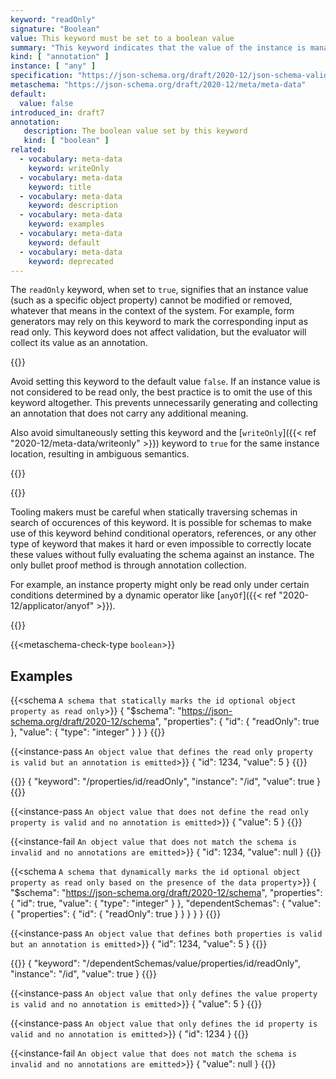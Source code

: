 ```yaml
---
keyword: "readOnly"
signature: "Boolean"
value: This keyword must be set to a boolean value
summary: "This keyword indicates that the value of the instance is managed exclusively by the owning authority, and attempts by an application to modify the value of this property are expected to be ignored or rejected by that owning authority."
kind: [ "annotation" ]
instance: [ "any" ]
specification: "https://json-schema.org/draft/2020-12/json-schema-validation.html#section-9.4"
metaschema: "https://json-schema.org/draft/2020-12/meta/meta-data"
default:
  value: false
introduced_in: draft7
annotation:
   description: The boolean value set by this keyword
   kind: [ "boolean" ]
related:
  - vocabulary: meta-data
    keyword: writeOnly
  - vocabulary: meta-data
    keyword: title
  - vocabulary: meta-data
    keyword: description
  - vocabulary: meta-data
    keyword: examples
  - vocabulary: meta-data
    keyword: default
  - vocabulary: meta-data
    keyword: deprecated
---
```


The `readOnly` keyword, when set to `true`, signifies that an instance value
(such as a specific object property) cannot be modified or removed, whatever
that means in the context of the system. For example, form generators may rely
on this keyword to mark the corresponding input as read only. This keyword does
not affect validation, but the evaluator will collect its value as an
annotation.

{{<best-practice>}}

Avoid setting this keyword to the default value `false`. If an instance value
is not considered to be read only, the best practice is to omit the use of this
keyword altogether. This prevents unnecessarily generating and collecting an
annotation that does not carry any additional meaning.

Also avoid simultaneously setting this keyword and the [`writeOnly`]({{< ref
"2020-12/meta-data/writeonly" >}}) keyword to `true` for the same instance
location, resulting in ambiguous semantics.

{{</best-practice>}}

{{<common-pitfall>}}

Tooling makers must be careful when statically traversing schemas in search of
occurences of this keyword. It is possible for schemas to make use of this
keyword behind conditional operators, references, or any other type of keyword
that makes it hard or even impossible to correctly locate these values without
fully evaluating the schema against an instance. The only bullet proof method
is through annotation collection.

For example, an instance property might only be read only under certain
conditions determined by a dynamic operator like [`anyOf`]({{< ref
"2020-12/applicator/anyof" >}}).

{{</common-pitfall>}}

{{<metaschema-check-type `boolean`>}}

## Examples

{{<schema `A schema that statically marks the id optional object property as read only`>}}
{
  "$schema": "https://json-schema.org/draft/2020-12/schema",
  "properties": {
    "id": { "readOnly": true },
    "value": { "type": "integer" }
  }
}
{{</schema>}}

{{<instance-pass `An object value that defines the read only property is valid but an annotation is emitted`>}}
{ "id": 1234, "value": 5 }
{{</instance-pass>}}

{{<instance-annotation>}}
{ "keyword": "/properties/id/readOnly", "instance": "/id", "value": true }
{{</instance-annotation>}}

{{<instance-pass `An object value that does not define the read only property is valid and no annotation is emitted`>}}
{ "value": 5 }
{{</instance-pass>}}

{{<instance-fail `An object value that does not match the schema is invalid and no annotations are emitted`>}}
{ "id": 1234, "value": null }
{{</instance-fail>}}

{{<schema `A schema that dynamically marks the id optional object property as read only based on the presence of the data property`>}}
{
  "$schema": "https://json-schema.org/draft/2020-12/schema",
  "properties": {
    "id": true,
    "value": { "type": "integer" }
  },
  "dependentSchemas": {
    "value": {
      "properties": { "id": { "readOnly": true } }
    }
  }
}
{{</schema>}}

{{<instance-pass `An object value that defines both properties is valid but an annotation is emitted`>}}
{ "id": 1234, "value": 5 }
{{</instance-pass>}}

{{<instance-annotation>}}
{ "keyword": "/dependentSchemas/value/properties/id/readOnly", "instance": "/id", "value": true }
{{</instance-annotation>}}

{{<instance-pass `An object value that only defines the value property is valid and no annotation is emitted`>}}
{ "value": 5 }
{{</instance-pass>}}

{{<instance-pass `An object value that only defines the id property is valid and no annotation is emitted`>}}
{ "id": 1234 }
{{</instance-pass>}}

{{<instance-fail `An object value that does not match the schema is invalid and no annotations are emitted`>}}
{ "value": null }
{{</instance-fail>}}
